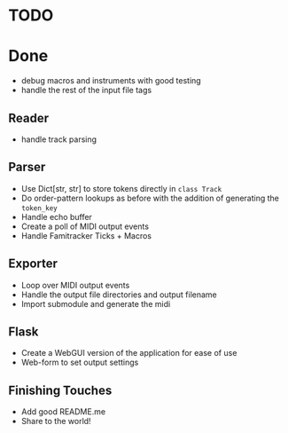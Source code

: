 # TODO
# Done
- debug macros and instruments with good testing
- handle the rest of the input file tags

## Reader
- handle track parsing

## Parser
- Use Dict[str, str] to store tokens directly in `class Track`
- Do order-pattern lookups as before with the addition of generating the `token_key`
- Handle echo buffer
- Create a poll of MIDI output events
- Handle Famitracker Ticks + Macros

## Exporter
- Loop over MIDI output events
- Handle the output file directories and output filename
- Import submodule and generate the midi

## Flask
- Create a WebGUI version of the application for ease of use
- Web-form to set output settings

## Finishing Touches
- Add good README.me
- Share to the world!

